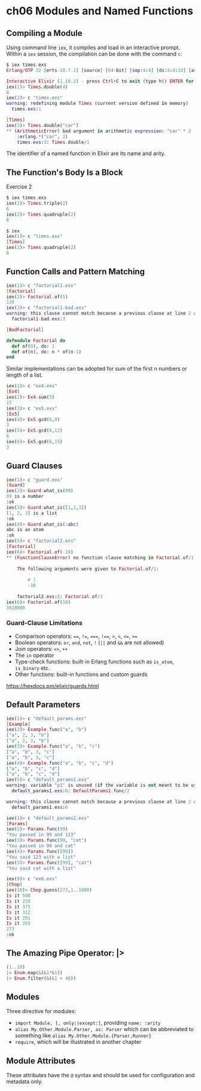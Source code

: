 # ch06 Modules and Named Functions

## Compiling a Module

Using command line `iex`, it compiles and load in an interactive prompt. Within a `iex` session, the compilation can be done with the command `c`:

```exs
$ iex times.exs
Erlang/OTP 22 [erts-10.7.1] [source] [64-bit] [smp:4:4] [ds:4:4:10] [async-threads:1] [hipe]

Interactive Elixir (1.10.2) - press Ctrl+C to exit (type h() ENTER for help)
iex(1)> Times.double(4)
8
iex(2)> c "times.exs"          
warning: redefining module Times (current version defined in memory)
  times.exs:1

[Times]
iex(3)> Times.double("car")
** (ArithmeticError) bad argument in arithmetic expression: "car" * 2
    :erlang.*("car", 2)
    times.exs:3: Times.double/1
```

The identifier of a named function in Elixir are its name and arity.

## The Function's Body Is a Block

Exercise 2
```exs
$ iex times.exs
iex(1)> Times.triple(2)
6
iex(2)> Times.quadruple(2)
8

$ iex
iex(1)> c "times.exs"
[Times]
iex(2)> Times.quadruple(2)
8
```

## Function Calls and Pattern Matching

```exs
iex(1)> c "factorial1.exs"
[Factorial]
iex(2)> Factorial.of(5)
120
iex(3)> c "factorial1-bad.exs"
warning: this clause cannot match because a previous clause at line 2 always matches
  factorial1-bad.exs:3

[BadFactorial]
```

```exs
defmodule Factorial do
  def of(0), do: 1
  def of(n), do: n * of(n-1)
end
```

Similar implementations can be adopted for sum of the first n
numbers or length of a list.

```exs
iex(1)> c "ex4.exs"
[Ex4]
iex(2)> Ex4.sum(5)
15
iex(3)> c "ex5.exs"
[Ex5]
iex(4)> Ex5.gcd(6,9)
3
iex(5)> Ex5.gcd(6,12)
6
iex(6)> Ex5.gcd(6,15)
3
```

## Guard Clauses

```exs
iex(1)> c "guard.exs"
[Guard]
iex(2)> Guard.what_is(99)
99 is a number
:ok
iex(3)> Guard.what_is([1,2,3])
[1, 2, 3] is a list
:ok
iex(4)> Guard.what_is(:abc)   
abc is an atom
:ok
iex(5)> c "factorial2.exs"
[Factorial]
iex(6)> Factorial.of(-10)
** (FunctionClauseError) no function clause matching in Factorial.of/1    
    
    The following arguments were given to Factorial.of/1:
    
        # 1
        -10
    
    factorial2.exs:2: Factorial.of/1
iex(6)> Factorial.of(10) 
3628800

```

### Guard-Clause Limitations

* Comparison operators: `==`, `!=`, `===`, `!==`, `>`, `<`, `<=`, `>=`
* Boolean operators: `or`, `and`, `not`, `!` (`||` and `&&` are not allowed)
* Join operators: `<>`, `++`
* The `in` operator
* Type-check functions: built-in Erlang functions such as `is_atom`, `is_binary` etc.
* Other functions: built-in functions and custom guards

<https://hexdocs.pm/elixir/guards.html>

## Default Parameters

```exs
iex(1)> c "default_params.exs"
[Example]
iex(2)> Example.func("a", "b")
["a", 2, 3, "b"]
["a", 2, 3, "b"]
iex(3)> Example.func("a", "b", "c")
["a", "b", 3, "c"]
["a", "b", 3, "c"]
iex(4)> Example.func("a", "b", "c", "d")
["a", "b", "c", "d"]
["a", "b", "c", "d"]
iex(5)> c "default_params1.exs"
warning: variable "p1" is unused (if the variable is not meant to be used, prefix it with an underscore)
  default_params1.exs:6: DefaultParams1.func/2

warning: this clause cannot match because a previous clause at line 2 always matches
  default_params1.exs:6

iex(1)> c "default_params2.exs"
[Params]
iex(2)> Params.func(99)
"You passed in 99 and 123"
iex(3)> Params.func(99, "cat")
"You passed in 99 and cat"
iex(4)> Params.func([99])     
"You said 123 with a list"
iex(5)> Params.func([99], "cat")
"You said cat with a list"

iex(9)> c "ex6.exs"
[Chop]
iex(10)> Chop.guess(273,1..1000)
Is it 500
Is it 250
Is it 375
Is it 312
Is it 281
Is it 265
273
:ok
```

## The Amazing Pipe Operator: |>

```exs
(1..10)
|> Enum.map(&(&1*&1))
|> Enum.filter(&(&1 < 40))
```

## Modules

Three directive for modules:

* `import Module, [, only:|except:]`, providing `name: :arity`
* `alias My.Other.Module.Parser, as: Parser` which can be abbreviated to something like `alias My.Other.Module.{Parser,Runner}`
* `require`, which will be illustrated in another chapter

## Module Attributes

These attributes have the `@` syntax and should be used for configuration and metadata only.
